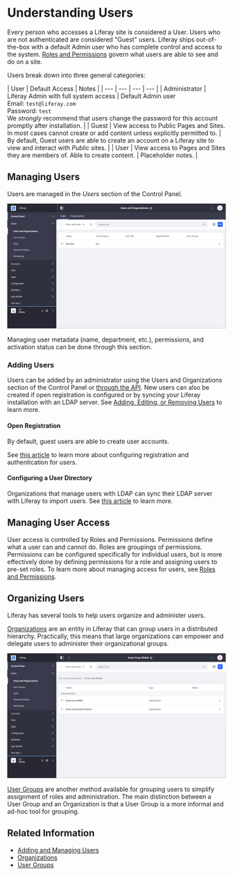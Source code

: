 # Understanding Users

Every person who accesses a Liferay site is considered a User. Users who are not authenticated are considered "Guest" users. Liferay ships out-of-the-box with a default Admin user who has complete control and access to the system. [Roles and Permissions](link) govern what users are able to see and do on a site.

Users break down into three general categories:

| User | Default Access | Notes |
| --- | --- | --- | --- |
| Administrator | Liferay Admin with full system access | Default Admin user <br> Email: `test@liferay.com` <br> Password: `test` <br> We *strongly* recommend that users change the password for this account promptly after installation. |
| Guest | View access to Public Pages and Sites. In most cases cannot create or add content unless explicitly permitted to. | By default, Guest users are able to create an account on a Liferay site to view and interact with *Public* sites. |
| User | View access to Pages and Sites they are members of. Able to create content. | Placeholder notes. |

## Managing Users

Users are managed in the *Users* section of the Control Panel.

![Managing Users in the Users and Organizations section of the Control Panel.](introduction-to-users/images/2020-02-21-15-47-05.png)

Managing user metadata (name, department, etc.), permissions, and activation status can be done through this section.

### Adding Users

Users can be added by an administrator using the Users and Organizations section of the Control Panel or [through the API](future-article?). New users can also be created if open registration is configured or by syncing your Liferay installation with an LDAP server. See [Adding, Editing, or Removing Users]() to learn more.

#### Open Registration

By default, guest users are able to create user accounts.

See [this article]() to learn more about configuring registration and authentication for users.

#### Configuring a User Directory

Organizations that manage users with LDAP can sync their LDAP server with Liferay to import users. See [this article]() to learn more.

<!-- #### Other Methods

Are there other methods of adding users? -->

## Managing User Access

User access is controlled by Roles and Permissions. Permissions define what a user can and cannot do. Roles are groupings of permissions. Permissions can be configured specifically for individual users, but is more effectively done by defining permissions for a role and assigning users to pre-set roles. To learn more about managing access for users, see [Roles and Permissions](blah).

## Organizing Users

Liferay has several tools to help users organize and administer users.

[Organizations](link-to-organizations-article) are an entity in Liferay that can group users in a distributed hierarchy. Practically, this means that large organizations can empower and delegate users to administer their organizational groups.

![An example of how an organizational hierarchy can be created in Liferay.](introduction-to-users/images/2020-02-24-09-56-27.png)

[User Groups](link-to-user-groups-article) are another method available for grouping users to simplify assignment of roles and administration. The main distinction between a User Group and an Organization is that a User Group is a more informal and ad-hoc tool for grouping.

## Related Information

* [Adding and Managing Users]()
* [Organizations]()
* [User Groups]()
